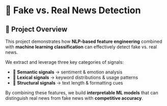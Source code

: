 # 📰 Fake vs. Real News Detection

## 📌 Project Overview
This project demonstrates how **NLP-based feature engineering** combined with **machine learning classification** can effectively detect fake vs. real news.  

We extract and leverage three key categories of signals:  

- 🔹 **Semantic signals** → sentiment & emotion analysis  
- 🔹 **Lexical signals** → keyword distributions & usage patterns  
- 🔹 **Structural signals** → text length & formatting cues  

By combining these features, we build **interpretable ML models** that can distinguish real news from fake news with **competitive accuracy**.
